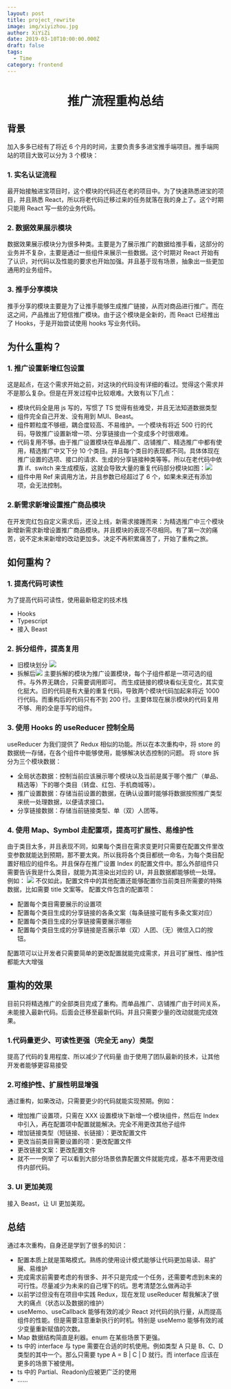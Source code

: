 ```yaml
---
layout: post
title: project_rewrite
image: img/xiyizhou.jpg
author: XiYiZi
date: 2019-03-10T10:00:00.000Z
draft: false
tags:
  - Time
category: frontend
---
```


<center><h1>推广流程重构总结</h1></center>

## 背景

加入多多已经有了将近 6 个月的时间，主要负责多多进宝推手端项目。推手端网站的项目大致可以分为 3 个模块：

### 1. 实名认证流程

最开始接触进宝项目时，这个模块的代码还在老的项目中。为了快速熟悉进宝的项目，并且熟悉 React，所以将老代码迁移过来的任务就落在我的身上了。这个时期只能用 React 写一些的业务代码。

### 2. 数据效果展示模块

数据效果展示模块分为很多种类。主要是为了展示推广的数据给推手看，这部分的业务并不复杂，主要是通过一些组件来展示一些数据。这个时期对 React 开始有了认识，对代码以及性能的要求也开始加强。并且基于现有场景，抽象出一些更加通用的业务组件。

### 3. 推手分享模块

推手分享的模块主要是为了让推手能够生成推广链接，从而对商品进行推广。而在这之间，产品推出了短信推广模块。由于这个模块是全新的，而 React 已经推出了 Hooks，于是开始尝试使用 hooks 写业务代码。

## 为什么重构？

### 1. 推广设置新增红包设置

这是起点，在这个需求开始之前，对这块的代码没有详细的看过。觉得这个需求并不是那么复杂。但是在开发过程中比较艰难。大致有以下几点：

- 模块代码全是用 js 写的，写惯了 TS 觉得有些难受，并且无法知道数据类型
- 组件完全自己开发、没有用到 MUI、Beast。
- 组件颗粒度不够细，耦合度较高、不易维护。一个模块有将近 500 行的代码，导致推广设置新增一项、分享链接由一个变成多个时很艰难。
- 代码复用不够。由于推广设置模块在单品推广、店铺推广、精选推广中都有使用，精选推广中又下分 10 个类目。并且每个类目的表现都不同。具体体现在推广设置的选项、接口的请求、生成的分享链接种类等等。所以在老代码中依靠 if、switch 来生成模版，这就会导致大量的重复代码部分模块如图：![](https://user-gold-cdn.xitu.io/2019/6/30/16ba6f5505e505d2?w=1768&h=1644&f=png&s=309314)
- 组件中用 Ref 来调用方法，并且参数已经超过了 6 个，如果未来还有添加项，会无法控制。

### 2.新需求新增设置推广商品模块

在开发完红包自定义需求后，还没上线，新需求接踵而来：为精选推广中三个模块新增新需求新增设置推广商品模块。并且模块的表现不尽相同。有了第一次的痛苦，说不定未来新增的改动更加多。决定不再积累痛苦了，开始了重构之旅。

## 如何重构？

### 1. 提高代码可读性

为了提高代码可读性，使用最新稳定的技术栈

- Hooks
- Typescript
- 接入 Beast

### 2. 拆分组件，提高复用

- 旧模块划分
  ![](https://user-gold-cdn.xitu.io/2019/6/30/16ba717a1d28f255?w=1374&h=776&f=png&s=69926)
- 拆解后![](https://user-gold-cdn.xitu.io/2019/6/30/16ba722b4ca73eeb?w=1306&h=950&f=png&s=88280)
  主要拆解的模块为推广设置模块，每个子组件都是一项可选的组件。与外界无耦合，只需要调用即可。
  而生成链接的模块看似无变化，其实变化挺大。旧的代码是有大量的重复代码，导致两个模块代码加起来将近 1000 行代码。而重构后的代码只有不到 200 行。主要体现在展示模块的代码复用不够、用的全是手写的组件。

### 3. 使用 Hooks 的 useReducer 控制全局

useReducer 为我们提供了 Redux 相似的功能。所以在本次重构中，将 store 的数据统一存储，在各个组件中能够使用，能够解决状态控制的问题。
将 store 拆分为三个模块数据：

- 全局状态数据：控制当前应该展示哪个模块以及当前是属于哪个推广（单品、精选等）下的哪个类目（转盘、红包、手机商城等）。
- 推广设置数据：存储当前设置的数据，在确认设置时能够将数据按照推广类型来统一处理数据，以便请求接口。
- 分享链接数据：存储当前链接类型、单（双）人团等。

### 4. 使用 Map、Symbol 走配置项，提高可扩展性、易维护性

由于类目太多，并且表现不同，如果每个类目在需求变更时只需要在配置文件里改变参数就能达到预期，那不要太爽。所以我将各个类目都统一命名，为每个类目配置好相应的组件名。并且保存在推广设置 Index 的配置文件中。那么外部组件只需要告诉我是什么类目，就能为其渲染出对应的 UI，并且数据都能够统一处理。例如：
![](https://user-gold-cdn.xitu.io/2019/6/30/16ba742278e57df4?w=1540&h=962&f=png&s=161559)
不仅如此，配置文件中的其他配置还能够配置你当前类目所需要的特殊数据，比如需要 title 文案等。
配置文件包含的配置项：

- 配置每个类目需要展示的设置项
- 配置每个类目生成的分享链接的各条文案（每条链接可能有多条文案对应）
- 配置每个类目生成的分享链接需要展示哪些
- 配置每个类目生成的分享链接是否展示单（双）人团、（无）微信入口的按钮。

配置项可以让开发者只需要简单的更改配置就能完成需求，并且可扩展性、维护性都能大大增强

## 重构的效果

目前只将精选推广的全部类目完成了重构。而单品推广、店铺推广由于时间关系，未能接入最新代码。后面会迁移至最新代码。并且只需要少量的改动就能完成效果。

### 1.代码量更少、可读性更强（完全无 any）类型

提高了代码的复用程度、所以减少了代码量
由于使用了团队最新的技术，让其他开发者能够更容易接受

### 2.可维护性、扩展性明显增强

通过重构，如果改动，只需要更少的代码就能实现预期。例如：

- 增加推广设置项，只需在 XXX 设置模块下新增一个模块组件，然后在 Index 中引入，再在配置项中配置就能解决。完全不用更改其他子组件
- 增加链接类型（短链接、长链接）：更改配置文件
- 更改当前类目需要设置的项：更改配置文件
- 更改链接文案：更改配置文件
- 就不一一例举了
  可以看到大部分场景依靠配置文件就能完成，基本不用更改组件内部代码。

### 3. UI 更加美观

接入 Beast，让 UI 更加美观。

## 总结

通过本次重构，自身还是学到了很多的知识：

- 配置本质上就是策略模式。熟练的使用设计模式能够让代码更加易读、易扩展、易维护
- 完成需求前需要考虑的有很多、并不只是完成一个任务，还需要考虑到未来的可行性。尽量减少为未来的自己埋下的坑。思考清楚怎么做再动手
- 以前学过但没有在项目中实践 Redux，现在发现 useReducer 帮我解决了很大的痛点（状态以及数据的维护）
- useMemo、useCallback 能够有效的减少 React 对代码的执行量，从而提高组件的性能。但是需要注意重新执行的时机。特别是 useMemo 能够有效的减少变量重新赋值的次数。
- Map 数据结构简直是利器。enum 在某些场景下更强。
- ts 中的 interface 与 type 需要在合适的时机使用。例如类型 A 只是 B、C、D 类型的其中一个。那么只需要 type A = B | C | D 就行。而 interface 应该在更多的场景下被使用。
- ts 中的 Partial<T>、Readonly<T>应被更广泛的使用
- ......
